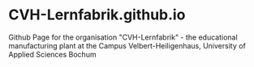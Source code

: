 # CVH-Lernfabrik.github.io
Github Page for the organisation "CVH-Lernfabrik" - the educational manufacturing plant at the Campus Velbert-Heiligenhaus, University of Applied Sciences Bochum

